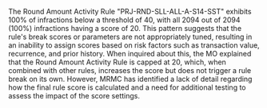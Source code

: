 The Round Amount Activity Rule "PRJ-RND-SLL-ALL-A-S14-SST" exhibits 100% of infractions below a threshold of 40, with all 2094 out of 2094 (100%) infractions having a score of 20. This pattern suggests that the rule's break scores or parameters are not appropriately tuned, resulting in an inability to assign scores based on risk factors such as transaction value, recurrence, and prior history. When inquired about this, the MO explained that the Round Amount Activity Rule is capped at 20, which, when combined with other rules, increases the score but does not trigger a rule break on its own. However, MRMC has identified a lack of detail regarding how the final rule score is calculated and a need for additional testing to assess the impact of the score settings.
